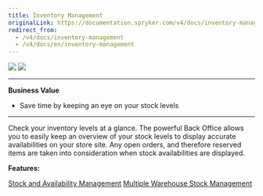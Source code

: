 ```yaml
---
title: Inventory Management
originalLink: https://documentation.spryker.com/v4/docs/inventory-management
redirect_from:
  - /v4/docs/inventory-management
  - /v4/docs/en/inventory-management
---
```


<div class='feature-text'>
    <div class='feature-images'>
    <img class="light-mode" src="https://spryker.s3.eu-central-1.amazonaws.com/docs/Document+360/Capabilities+icons/light/Inventory+Management.svg"/>
    <img class="dark-mode" src="https://spryker.s3.eu-central-1.amazonaws.com/docs/Document+360/Capabilities+icons/dark/Inventory+Management.svg"/>
    </div>
    <div class="feature-text-wrap">

***
**Business Value**
* Save time by keeping an eye on your stock levels
***        
        
Check your inventory levels at a glance. The powerful Back Office allows you to easily keep an overview of your stock levels to display accurate availabilities on your store site. Any open orders, and therefore reserved items are taken into consideration when stock availabilities are displayed.
        </div>
</div>

**Features:**

<div>
<a class="feature-link" href="https://documentation.spryker.com/v4/docs/stock-availability-management">Stock and Availability Management</a>    
<a class="feature-link" href="https://documentation.spryker.com/v4/docs/multiple-warehouse-stock">Multiple Warehouse Stock Management</a>
